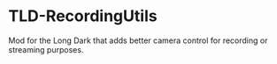 # TLD-RecordingUtils
Mod for the Long Dark that adds better camera control for recording or streaming purposes.
